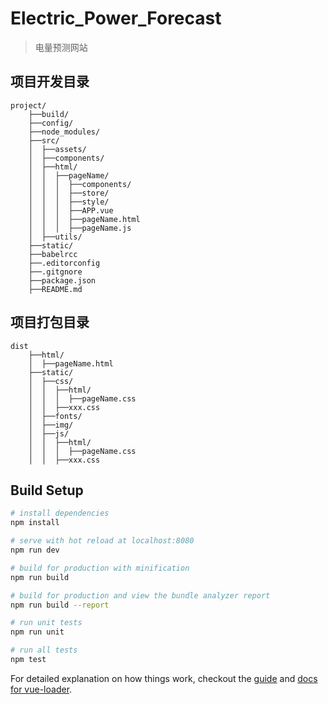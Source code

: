 # Electric_Power_Forecast

> 电量预测网站

## 项目开发目录
```
project/
    ├──build/
    ├──config/
    ├──node_modules/
    ├──src/
    │  ├──assets/
    │  ├──components/
    │  ├──html/
    │  │  ├──pageName/
    │  │  │  ├──components/
    │  │  │  ├──store/
    │  │  │  ├──style/
    │  │  │  ├──APP.vue
    │  │  │  ├──pageName.html
    │  │  │  ├──pageName.js
    │  ├──utils/
    ├──static/
    ├──babelrcc
    ├──.editorconfig
    ├──.gitgnore
    ├──package.json
    ├──README.md
```

## 项目打包目录
```
dist
    ├──html/
    │  ├──pageName.html 
    ├──static/
    │  ├──css/
    │  │  ├──html/ 
    │  │  │  ├──pageName.css
    │  │  ├──xxx.css    
    │  ├──fonts/
    │  ├──img/
    │  ├──js/
    │  │  ├──html/
    │  │  │  ├──pageName.css
    │  │  ├──xxx.css    
```

## Build Setup

``` bash
# install dependencies
npm install

# serve with hot reload at localhost:8080
npm run dev

# build for production with minification
npm run build

# build for production and view the bundle analyzer report
npm run build --report

# run unit tests
npm run unit

# run all tests
npm test
```

For detailed explanation on how things work, checkout the [guide](http://vuejs-templates.github.io/webpack/) and [docs for vue-loader](http://vuejs.github.io/vue-loader).
